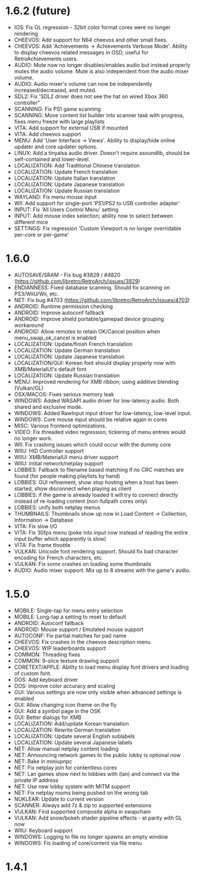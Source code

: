 # 1.6.2 (future)
- IOS: Fix GL regression - 32bit color format cores were no longer rendering 
- CHEEVOS: Add support for N64 cheevos and other small fixes.
- CHEEVOS: Add 'Achievements -> Achievements Verbose Mode'. Ability to display cheevos related messages in OSD, useful for RetroAchievements users.
- AUDIO: Mute now no longer disables/enables audio but instead properly mutes the audio volume.
  Mute is also independent from the audio mixer volume.
- AUDIO: Audio mixer's volume can now be independently increased/decreased, and muted.
- SDL2: Fix 'SDL2 driver does not see the hat on wired Xbox 360 controller"
- SCANNING: Fix PS1 game scanning
- SCANNING: Move content list builder into scanner task with progress, fixes menu freeze with large playlists
- VITA: Add support for external USB if mounted
- VITA: Add cheevos support
- MENU: Add 'User Interface -> Views'. Ability to display/hide online updater and core updater
options.
- LINUX: Add a tinyalsa audio driver. Doesn't require asoundlib, should be self-contained and
lower-level.
- LOCALIZATION: Add Traditional Chinese translation
- LOCALIZATION: Update French translation
- LOCALIZATION: Update Italian translation
- LOCALIZATION: Update Japanese translation
- LOCALIZATION: Update Russian translation
- WAYLAND: Fix menu mouse input
- WII: Add support for single-port 'PS1/PS2 to USB controller adapter'
- INPUT: Fix 'All Users Control Menu' setting
- INPUT: Add mouse index selection; ability now to select between different mice
- SETTINGS: Fix regression 'Custom Viewport is no longer overridable per-core or per-game'

# 1.6.0
- AUTOSAVE/SRAM - Fix bug #3829 / #4820 (https://github.com/libretro/RetroArch/issues/3829)
- ENDIANNESS: Fixed database scanning. Should fix scanning on PS3/WiiU/Wii, etc.
- NET: Fix bug #4703 (https://github.com/libretro/RetroArch/issues/4703)
- ANDROID: Runtime permission checking
- ANDROID: Improve autoconf fallback
- ANDROID: Improve shield portable/gamepad device grouping workaround
- ANDROID: Allow remotes to retain OK/Cancel position when menu_swap_ok_cancel is enabled
- LOCALIZATION: Update/finish French translation
- LOCALIZATION: Update German translation
- LOCALIZATION: Update Japanese translation
- LOCALIZATION/GUI: Korean font should display properly now with XMB/MaterialUI's default font
- LOCALIZATION: Update Russian translation
- MENU: Improved rendering for XMB ribbon; using additive blending (Vulkan/GL)
- OSX/MACOS: Fixes serious memory leak
- WINDOWS: Added WASAPI audio driver for low-latency audio. Both shared and exclusive mode.
- WINDOWS: Added RawInput input driver for low-latency, low-level input.
- WINDOWS: Core mouse input should be relative again in cores
- MISC: Various frontend optimizations.
- VIDEO: Fix threaded video regression; tickering of menu entries would no longer work.
- WII: Fix crashing issues which could occur with the dummy core
- WIIU: HID Controller support
- WIIU: XMB/MaterialUI menu driver support
- WIIU: Initial network/netplay support
- LOBBIES: Fallback to filename based matching if no CRC matches are found (for people making playlists by hand)
- LOBBIES: GUI refinement, show stop hosting when a host has been started, show disconnect when playing as client
- LOBBIES: if the game is already loaded it will try to connect directly instead of re-loading content (non-fullpath cores only)
- LOBBIES: unify both netplay menus
- THUMBNAILS: Thumbnails show up now in Load Content -> Collection, Information -> Database 
- VITA: Fix slow I/O
- VITA: Fix 30fps menu (poke into input now instead of reading the entire input buffer which apparently is slow)
- VITA: Fix frame throttle
- VULKAN: Unicode font rendering support. Should fix bad character encoding for French characters, etc.
- VULKAN: Fix some crashes on loading some thumbnails
- AUDIO: Audio mixer support. Mix up to 8 streams with the game's audio.

# 1.5.0
- MOBILE: Single-tap for menu entry selection
- MOBILE: Long-tap a setting to reset to default
- ANDROID: Autoconf fallback
- ANDROID: Mouse support / Emulated mouse support
- AUTOCONF: Fix partial matches for pad name
- CHEEVOS: Fix crashes in the cheevos description menu
- CHEEVOS: WIP leaderboards support
- COMMON: Threading fixes
- COMMON: 9-slice texture drawing support
- CORETEXT/APPLE: Ability to load menu display font drivers and loading of custom font.
- DOS: Add keyboard driver
- DOS: Improve color accuracy and scaling
- GUI: Various settings are now only visible when advanced settings is enabled
- GUI: Allow changing icon theme on the fly
- GUI: Add a symbol page in the OSK
- GUI: Better dialogs for XMB
- LOCALIZATION: Add/update Korean translation
- LOCALIZATION: Rewrite German translation
- LOCALIZATION: Update several English sublabels
- LOCALIZATION: Update several Japanese labels
- NET: Allow manual netplay content loading
- NET: Announcing network games to the public lobby is optional now
- NET: Bake in miniupnpc
- NET: Fix netplay join for contentless cores
- NET: Lan games show next to lobbies with (lan) and connect via the private IP address
- NET: Use new lobby system with MITM support
- NET: Fix netplay rooms being pushed on the wrong tab
- NUKLEAR: Update to current version
- SCANNER: Always add 7z & zip to supported extensions
- VULKAN: Find supported composite alpha in swapchain
- VULKAN: Add snow/bokeh shader pipeline effects - at parity with GL now
- WIIU: Keyboard support
- WINDOWS: Logging to file no longer spawns an empty window
- WINDOWS: Fix loading of core/content via file menu

# 1.4.1
